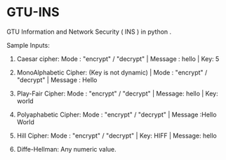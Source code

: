 # GTU-INS
GTU Information and Network Security ( INS ) in python .


Sample Inputs:
1. Caesar cipher:
          Mode : "encrypt" / "decrypt" |
          Message :  hello |
          Key: 5 
    
2. MonoAlphabetic Cipher: (Key is not dynamic)  |
         Mode : "encrypt" / "decrypt" |
         Message : Hello
    
3. Play-Fair Cipher:
         Mode : "encrypt" / "decrypt" |
         Message: hello |
         Key: world
    
4. Polyaphabetic Cipher:
         Mode : "encrypt" / "decrypt" |
         Message :Hello World
    
5. Hill Cipher:
         Mode : "encrypt" / "decrypt" |
         Key: HIFF |
         Message: hello
    
6. Diffe-Hellman:
      Any numeric value.

